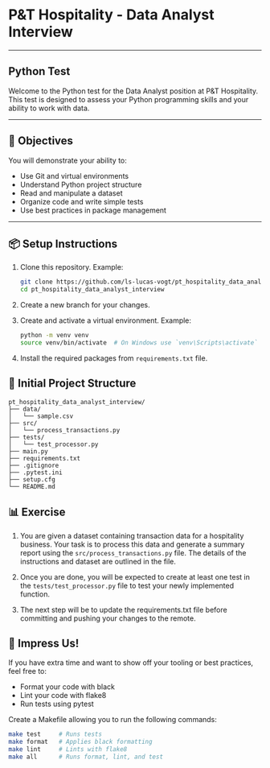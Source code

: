 # P&T Hospitality - Data Analyst Interview
---

## Python Test
Welcome to the Python test for the Data Analyst position at P&T Hospitality. This test is designed to assess your 
Python programming skills and your ability to work with data.

---

## 🧪 Objectives

You will demonstrate your ability to:
- Use Git and virtual environments
- Understand Python project structure
- Read and manipulate a dataset
- Organize code and write simple tests
- Use best practices in package management

---

## 📦 Setup Instructions

1. Clone this repository. Example:
   ```bash
   git clone https://github.com/ls-lucas-vogt/pt_hospitality_data_analyst_interview.git
   cd pt_hospitality_data_analyst_interview
   ```
   
2. Create a new branch for your changes.
   
3. Create and activate a virtual environment. Example:
   ```bash
   python -m venv venv
   source venv/bin/activate  # On Windows use `venv\Scripts\activate`
   ```

4. Install the required packages from `requirements.txt` file.

## 📁 Initial Project Structure
```
pt_hospitality_data_analyst_interview/
├── data/
│   └── sample.csv
├── src/
│   └── process_transactions.py
├── tests/
│   └── test_processor.py
├── main.py
├── requirements.txt
├── .gitignore
├── .pytest.ini
├── setup.cfg
└── README.md
```

## 📊 Exercise

1. You are given a dataset containing transaction data for a hospitality business. Your task is to process this data and 
generate a summary report using the `src/process_transactions.py` file. The details of the instructions and dataset are outlined
in the file. 

2. Once you are done, you will be expected to create at least one test in the `tests/test_processor.py` file to test 
your newly implemented function.

3. The next step will be to update the requirements.txt file before committing and pushing your changes to the remote.

## 🌟 Impress Us!
If you have extra time and want to show off your tooling or best practices, feel free to:
- Format your code with black 
- Lint your code with flake8 
- Run tests using pytest

Create a Makefile allowing you to run the following commands:
``` bash
make test     # Runs tests
make format   # Applies black formatting
make lint     # Lints with flake8
make all      # Runs format, lint, and test
```
